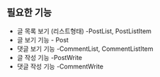 ## 필요한 기능
 - 글 목록 보기 (리스트형태) -PostList, PostListItem
 - 글 보기 기능 - Post
 - 댓글 보기 기능 -CommentList, CommentListItem
 - 글 작성 기능 -PostWrite
 - 댓글 작성 기능 -CommentWrite